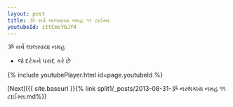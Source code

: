 ```yaml
---
layout: post
title: ૐ સર્વ લાલસાયા નમહ ૧૧ ટાઈમ્સ
youtubeId: ittCmsYbJY4
---
```

 
 
 ૐ સર્વ લાલસાયા નમહ  
 
 -  જે દરેકને પસંદ કરે છે 
 
  
 
  
 
 
 
 
 
 


{% include youtubePlayer.html id=page.youtubeId %}
 
[Next]({{ site.baseurl }}{% link  split1/_posts/2013-08-31-ૐ નરથકાય નમહ ૧૧ ટાઈમ્સ.md%})
 
